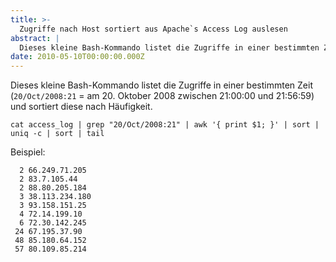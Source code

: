 ```yaml
---
title: >-
  Zugriffe nach Host sortiert aus Apache`s Access Log auslesen
abstract: |
  Dieses kleine Bash-Kommando listet die Zugriffe in einer bestimmten Zeit (20/Oct/2008:21 = am 20. Oktober 2008 zwischen 21:00:00 und 21:56:59) und sortiert diese nach Häufigkeit.
date: 2010-05-10T00:00:00.000Z
---
```


Dieses kleine Bash-Kommando listet die Zugriffe in einer bestimmten Zeit
(`20/Oct/2008:21` = am 20. Oktober 2008 zwischen 21:00:00 und 21:56:59) und
sortiert diese nach Häufigkeit.

    cat access_log | grep "20/Oct/2008:21" | awk '{ print $1; }' | sort | uniq -c | sort | tail

Beispiel:

      2 66.249.71.205
      2 83.7.105.44
      2 88.80.205.184
      3 38.113.234.180
      3 93.158.151.25
      4 72.14.199.10
      6 72.30.142.245
     24 67.195.37.90
     48 85.180.64.152
     57 80.109.85.214
